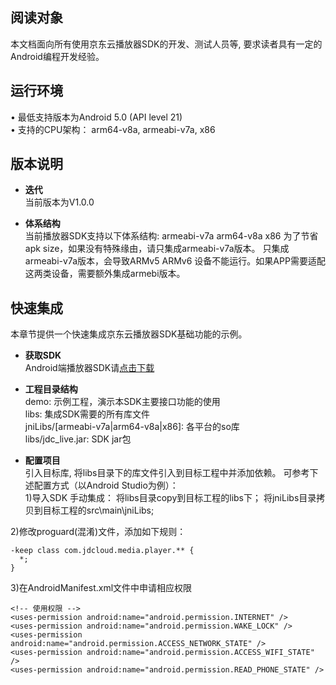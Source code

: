 ## 阅读对象
本文档面向所有使用京东云播放器SDK的开发、测试人员等, 要求读者具有一定的Android编程开发经验。  

## 运行环境
•	最低支持版本为Android 5.0 (API level 21)  
•	支持的CPU架构： arm64-v8a, armeabi-v7a, x86

## 版本说明
* **迭代**  
当前版本为V1.0.0  

* **体系结构**  
当前播放器SDK支持以下体系结构:
armeabi-v7a
arm64-v8a
x86
为了节省apk size，如果没有特殊缘由，请只集成armeabi-v7a版本。
只集成armeabi-v7a版本，会导致ARMv5 ARMv6 设备不能运行。如果APP需要适配这两类设备，需要额外集成armebi版本。 

## 快速集成
本章节提供一个快速集成京东云播放器SDK基础功能的示例。

* **获取SDK**  
Android端播放器SDK请<a href="https://zhanghao274.s3.cn-north-1.jdcloud-oss.com/SDK/live/jdcloud_live_android_demo.zip">点击下载</a><br/>  

* **工程目录结构**  
demo: 示例工程，演示本SDK主要接口功能的使用    
libs: 集成SDK需要的所有库文件    
jniLibs/[armeabi-v7a|arm64-v8a|x86]: 各平台的so库    
libs/jdc_live.jar: SDK jar包    

* **配置项目**    
引入目标库, 将libs目录下的库文件引入到目标工程中并添加依赖。
可参考下述配置方式（以Android Studio为例）：  
1)导入SDK
手动集成：
将libs目录copy到目标工程的libs下；
将jniLibs目录拷贝到目标工程的src\main\jniLibs;

2)修改proguard(混淆)文件，添加如下规则：
```
-keep class com.jdcloud.media.player.** {
  *;
}
```

3)在AndroidManifest.xml文件中申请相应权限
```
<!-- 使用权限 -->
<uses-permission android:name="android.permission.INTERNET" />
<uses-permission android:name="android.permission.WAKE_LOCK" />
<uses-permission android:name="android.permission.ACCESS_NETWORK_STATE" />
<uses-permission android:name="android.permission.ACCESS_WIFI_STATE" />
<uses-permission android:name="android.permission.READ_PHONE_STATE" />
```
